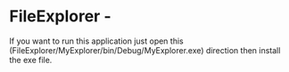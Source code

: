 # FileExplorer - 
If you want to run this application just open this (FileExplorer/MyExplorer/bin/Debug/MyExplorer.exe) direction then install the exe file.
